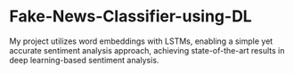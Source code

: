 # Fake-News-Classifier-using-DL
My project utilizes word embeddings with LSTMs, enabling a simple yet accurate sentiment analysis approach, achieving state-of-the-art results in deep learning-based sentiment analysis.
